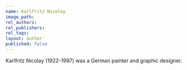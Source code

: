```yaml
---
name: Karlfritz Nicolay
image_path:
rel_authors:
rel_publishers:
rel_tags:
layout: author
published: false
---
```


Karlfritz Nicolay (1922-1997) was a German painter and graphic designer.
